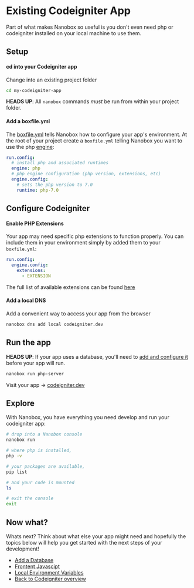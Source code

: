 # Existing Codeigniter App
Part of what makes Nanobox so useful is you don't even need php or codeigniter installed on your local machine to use them.

## Setup

#### cd into your Codeigniter app
Change into an existing project folder

```bash
cd my-codeigniter-app
```

**HEADS UP**: All `nanobox` commands *must* be run from within your project folder.

#### Add a boxfile.yml
The <a href="https://docs.nanobox.io/boxfile/" target="\_blank">boxfile.yml</a> tells Nanobox how to configure your app's environment. At the root of your project create a `boxfile.yml` telling Nanobox you want to use the php <a href="https://docs.nanobox.io/engines/" target="\_blank">engine</a>:

```yaml
run.config:
  # install php and associated runtimes
  engine: php
  # php engine configuration (php version, extensions, etc)
  engine.config:
    # sets the php version to 7.0
    runtime: php-7.0
```

## Configure Codeigniter

#### Enable PHP Extensions

Your app may need specific php extensions to function properly. You can include them in your environment simply by added them to your `boxfile.yml`:

```yaml
run.config:
  engine.config:
    extensions:
      - EXTENSION
```

The full list of available extensions can be found [here](/php/codeigniter/php-extensions)

#### Add a local DNS
Add a convenient way to access your app from the browser

```bash
nanobox dns add local codeigniter.dev
```

## Run the app

**HEADS UP**: If your app uses a database, you'll need to [add and configure it](/php/codeigniter/add-a-database) before your app will run.

```bash
nanobox run php-server
```

Visit your app -> [codeigniter.dev](http://codeigniter.dev)

## Explore
With Nanobox, you have everything you need develop and run your codeigniter app:

```bash
# drop into a Nanobox console
nanobox run

# where php is installed,
php -v

# your packages are available,
pip list

# and your code is mounted
ls

# exit the console
exit
```

## Now what?
Whats next? Think about what else your app might need and hopefully the topics below will help you get started with the next steps of your development!

* [Add a Database](/php/codeigniter/add-a-database)
* [Frontent Javascipt](/php/codeigniter/frontend-javascript)
* [Local Environment Variables](/php/codeigniter/local-evars)
* [Back to Codeigniter overview](/php/codeigniter)
